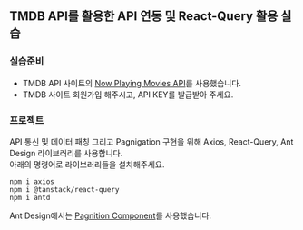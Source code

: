 ## TMDB API를 활용한 API 연동 및 React-Query 활용 실습

### 실습준비

- TMDB API 사이트의 [Now Playing Movies API](https://developers.themoviedb.org/3/movies/get-now-playing)를 사용했습니다.
- TMDB 사이트 회원가입 해주시고, API KEY를 발급받아 주세요.

### 프로젝트

API 통신 및 데이터 패칭 그리고 Pagnigation 구현을 위해 Axios, React-Query, Ant Design 라이브러리를 사용합니다.  
아래의 명령어로 라이브러리들을 설치해주세요.

```
npm i axios
npm i @tanstack/react-query
npm i antd
```
  
Ant Design에서는 [Pagnition Component](https://ant.design/components/pagination/)를 사용했습니다. 


